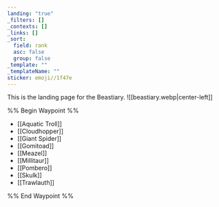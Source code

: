 ```yaml
---
landing: "true"
_filters: []
_contexts: []
_links: []
_sort:
  field: rank
  asc: false
  group: false
_template: ""
_templateName: ""
sticker: emoji//1f47e
---
```

This is the landing page for the Beastiary.
![[beastiary.webp|center-left]]

%% Begin Waypoint %%
- [[Aquatic Troll]]
- [[Cloudhopper]]
- [[Giant Spider]]
- [[Gomitoad]]
- [[Meazel]]
- [[Millitaur]]
- [[Pombero]]
- [[Skulk]]
- [[Trawlauth]]

%% End Waypoint %%
